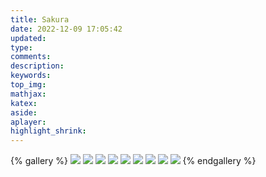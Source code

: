 ```yaml
---
title: Sakura
date: 2022-12-09 17:05:42
updated:
type:
comments:
description:
keywords:
top_img:
mathjax:
katex:
aside:
aplayer:
highlight_shrink:
---
```

{% gallery %}
![](https://img.recreyed.ml/202211142334890.jpg)
![](https://img.recreyed.ml/202211142234217.jpg)
![](https://img.recreyed.ml/202211142225482.jpg)
![](https://img.recreyed.ml/202211142225451.jpg)
![](https://img.recreyed.ml/202211142223334.jpg)
![](https://img.recreyed.ml/categories-4.jpg)
![](https://img.recreyed.ml/categories-3.jpg)
![](https://img.recreyed.ml/categories-2.jpg)
![](https://img.recreyed.ml/categories-1.jpg)
{% endgallery %}